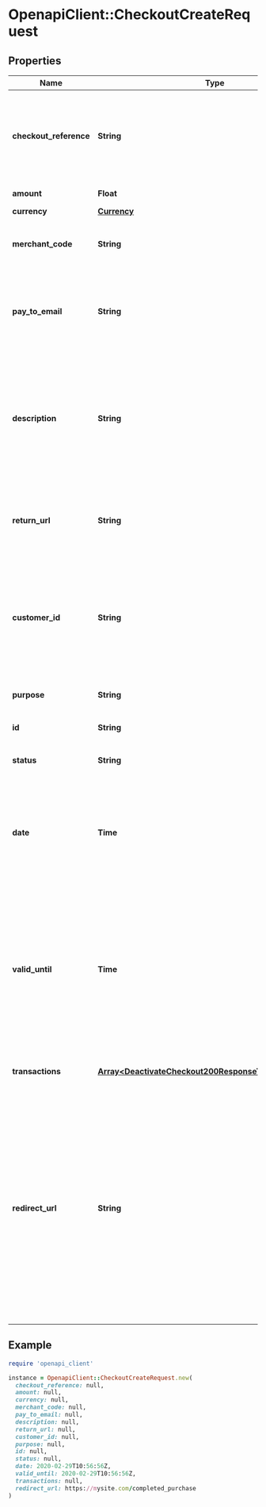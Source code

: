 # OpenapiClient::CheckoutCreateRequest

## Properties

| Name | Type | Description | Notes |
| ---- | ---- | ----------- | ----- |
| **checkout_reference** | **String** | Unique ID of the payment checkout specified by the client application when creating the checkout resource. |  |
| **amount** | **Float** | Amount of the payment. |  |
| **currency** | [**Currency**](Currency.md) |  |  |
| **merchant_code** | **String** | Unique identifying code of the merchant profile. |  |
| **pay_to_email** | **String** | Email address of the registered user (merchant) to whom the payment is made. | [optional] |
| **description** | **String** | Short description of the checkout visible in the SumUp dashboard. The description can contribute to reporting, allowing easier identification of a checkout. | [optional] |
| **return_url** | **String** | URL to which the SumUp platform sends the processing status of the payment checkout. | [optional] |
| **customer_id** | **String** | Unique identification of a customer. If specified, the checkout session and payment instrument are associated with the referenced customer. | [optional] |
| **purpose** | **String** | Purpose of the checkout. | [optional][default to &#39;CHECKOUT&#39;] |
| **id** | **String** | Unique ID of the checkout resource. | [optional][readonly] |
| **status** | **String** | Current status of the checkout. | [optional][readonly] |
| **date** | **Time** | Date and time of the creation of the payment checkout. Response format expressed according to [ISO8601](https://en.wikipedia.org/wiki/ISO_8601) code. | [optional][readonly] |
| **valid_until** | **Time** | Date and time of the checkout expiration before which the client application needs to send a processing request. If no value is present, the checkout does not have an expiration time. | [optional] |
| **transactions** | [**Array&lt;DeactivateCheckout200ResponseTransactionsInner&gt;**](DeactivateCheckout200ResponseTransactionsInner.md) | List of transactions related to the payment. | [optional][readonly] |
| **redirect_url** | **String** | __Required__ for [APMs](https://developer.sumup.com/online-payments/apm/introduction) and __recommended__ for card payments. Refers to a url where the end user is redirected once the payment processing completes. If not specified, the [Payment Widget](https://developer.sumup.com/online-payments/tools/card-widget) renders [3DS challenge](https://developer.sumup.com/online-payments/features/3ds) within an iframe instead of performing a full-page redirect. | [optional] |

## Example

```ruby
require 'openapi_client'

instance = OpenapiClient::CheckoutCreateRequest.new(
  checkout_reference: null,
  amount: null,
  currency: null,
  merchant_code: null,
  pay_to_email: null,
  description: null,
  return_url: null,
  customer_id: null,
  purpose: null,
  id: null,
  status: null,
  date: 2020-02-29T10:56:56Z,
  valid_until: 2020-02-29T10:56:56Z,
  transactions: null,
  redirect_url: https://mysite.com/completed_purchase
)
```

